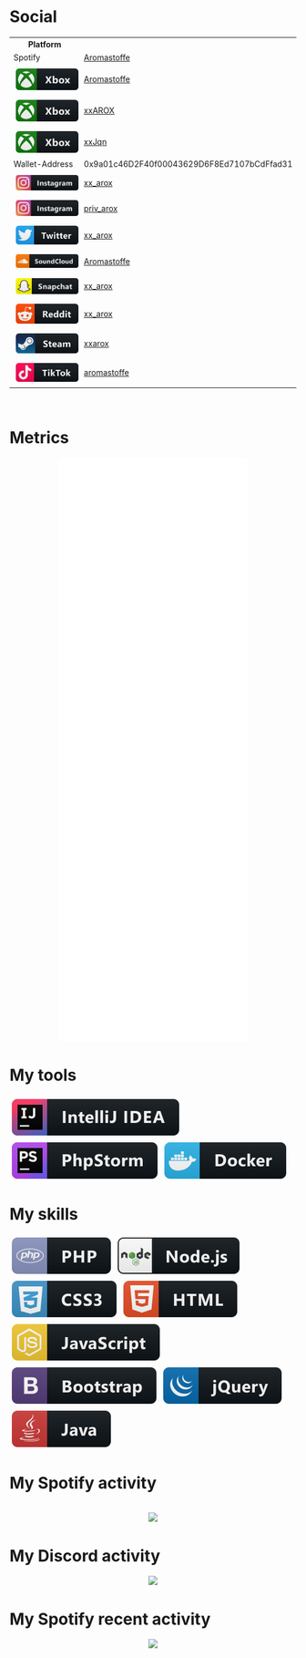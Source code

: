 # Social

<div align="center">
<table>
    <tr>
      <th>Platform</th>
      <th></th>
    </tr>
    <tr>
      <td>Spotify</td>
      <td><a href="https://open.spotify.com/user/fok8me6he4gu6wzb2oyiw4whq" target="_blank">Aromastoffe</a></td>
    </tr>
    <tr>
      <td><img src="https://github.com/MikeCodesDotNET/ColoredBadges/blob/master/svg/devices/xbox.svg" alt="xbox" style="vertical-align:top; margin:6px 4px"></td>
      <td><a href="https://account.xbox.com/de-de/Profile?gamerTag=Aromastoffe" target="_blank">Aromastoffe</a></td>
    </tr>
    <tr>
      <td><img src="https://github.com/MikeCodesDotNET/ColoredBadges/blob/master/svg/devices/xbox.svg" alt="xbox" style="vertical-align:top; margin:6px 4px"></td>
      <td><a href="https://account.xbox.com/de-de/Profile?gamerTag=xxAROX" target="_blank">xxAROX</a></td>
    </tr>
    <tr>
      <td><img src="https://github.com/MikeCodesDotNET/ColoredBadges/blob/master/svg/devices/xbox.svg" alt="xbox" style="vertical-align:top; margin:6px 4px"></td>
      <td><a href="https://account.xbox.com/de-de/Profile?gamerTag=xxJqn" target="_blank">xxJqn</a></td>
    </tr>
    <tr>
      <td>Wallet-Address</td>
      <td>0x9a01c46D2F40f00043629D6F8Ed7107bCdFfad31</td>
    </tr>
    <tr>
      <td><img src="https://github.com/MikeCodesDotNET/ColoredBadges/blob/master/svg/social/instagram.svg" alt="instagram" style="vertical-align:top; margin:6px 4px">
      <td><a href="https://www.instagram.com/xx_arox" target="_blank">xx_arox</a></td>
    </tr>
    <tr>
      <td><img src="https://github.com/MikeCodesDotNET/ColoredBadges/blob/master/svg/social/instagram.svg" alt="instagram" style="vertical-align:top; margin:6px 4px">
      <td><a href="https://www.instagram.com/priv_arox" target="_blank">priv_arox</a></td>
    </tr>
    <tr>
      <td><img src="https://github.com/MikeCodesDotNET/ColoredBadges/blob/master/svg/social/twitter.svg" alt="twitter" style="vertical-align:top; margin:6px 4px">
      <td><a href="https://twitter.com/xx_arox" target="_blank">xx_arox</a></td>
    </tr>
    <tr>
      <td><img src="https://github.com/MikeCodesDotNET/ColoredBadges/blob/master/svg/social/soundcloud.svg" alt="soundcloud" style="vertical-align:top; margin:6px 4px">
      <td><a href="https://soundcloud.com/aromastoffe" target="_blank">Aromastoffe</a></td>
    </tr>
    <tr>
      <td><img src="https://github.com/MikeCodesDotNET/ColoredBadges/blob/master/svg/social/snapchat.svg" alt="snapchat" style="vertical-align:top; margin:6px 4px">
      <td><a href="https://snapchat.com/add/xx_arox" target="_blank">xx_arox</a></td>
    </tr>
    <tr>
      <td><img src="https://github.com/MikeCodesDotNET/ColoredBadges/blob/master/svg/social/reddit.svg" alt="reddit" style="vertical-align:top; margin:6px 4px">
      <td><a href="https://www.reddit.com/user/xx_arox" target="_blank">xx_arox</a></td>
    </tr>
    <tr>
      <td><img src="https://github.com/MikeCodesDotNET/ColoredBadges/blob/master/svg/social/steam.svg" alt="steam" style="vertical-align:top; margin:6px 4px">
      <td><a href="https://steamcommunity.com/id/xxarox" target="_blank">xxarox</a></td>
    </tr>
    <tr>
      <td><img src="https://github.com/MikeCodesDotNET/ColoredBadges/blob/master/svg/social/tiktok.svg" alt="tiktok" style="vertical-align:top; margin:6px 4px">
      <td><a href="https://www.tiktok.com/@aromastoffe" target="_blank">aromastoffe</a></td>
    </tr>
</table>
</div><br>


# Metrics
<div align="center">
<img src="github-metrics.svg">
</div>



# My tools
<p align="left">
  <img src="https://github.com/MikeCodesDotNET/ColoredBadges/blob/master/svg/dev/tools/jetbrains_intellij.svg" alt="jetbrains_intellij" style="vertical-align:top; margin:6px 4px">
  <img src="https://github.com/MikeCodesDotNET/ColoredBadges/blob/master/svg/dev/tools/jetbrains_phpstorm.svg" alt="jetbrains_phpstorm" style="vertical-align:top; margin:6px 4px">
  <img src="https://github.com/MikeCodesDotNET/ColoredBadges/blob/master/svg/dev/tools/docker.svg" alt="docker" style="vertical-align:top; margin:6px 4px">
</p>




# My skills
<p align="left">
  <img src="https://github.com/MikeCodesDotNET/ColoredBadges/blob/master/svg/dev/languages/php.svg" alt="php" style="vertical-align:top; margin:6px 4px">
  <img src="https://github.com/MikeCodesDotNET/ColoredBadges/blob/master/svg/dev/frameworks/nodejs.svg" alt="nodejs" style="vertical-align:top; margin:6px 4px">
  <img src="https://github.com/MikeCodesDotNET/ColoredBadges/blob/master/svg/dev/languages/css3.svg" alt="css3" style="vertical-align:top; margin:6px 4px">
  <img src="https://github.com/MikeCodesDotNET/ColoredBadges/blob/master/svg/dev/languages/html.svg" alt="html" style="vertical-align:top; margin:6px 4px">
  <img src="https://github.com/MikeCodesDotNET/ColoredBadges/blob/master/svg/dev/languages/js.svg" alt="js" style="vertical-align:top; margin:6px 4px">
  <img src="https://github.com/MikeCodesDotNET/ColoredBadges/blob/master/svg/dev/frameworks/bootstrap.svg" alt="bootstrap" style="vertical-align:top; margin:6px 4px">
  <img src="https://github.com/MikeCodesDotNET/ColoredBadges/blob/master/svg/dev/frameworks/jquery.svg" alt="jquery" style="vertical-align:top; margin:6px 4px">
  <img src="https://github.com/MikeCodesDotNET/ColoredBadges/blob/master/svg/dev/languages/java.svg" alt="java" style="vertical-align:top; margin:6px 4px">
</p>

# My Spotify activity
<br>
<div align="center"><a href="https://spotify-github-profile.vercel.app/api/view?uid=fok8me6he4gu6wzb2oyiw4whq&redirect=true" target="_blank"><img src="https://spotify-github-profile.vercel.app/api/view?uid=fok8me6he4gu6wzb2oyiw4whq&cover_image=true&theme=default" /></a></div>

# My Discord activity
<div align="center"><a href="https://discord.bio/p/xxAROX" target="_blank"><img src="https://lanyard.cnrad.dev/api/375584947307675658" /></a></div>

# My Spotify recent activity
<div align="center"><img src="https://spotify-recently-played-readme.vercel.app/api?user=fok8me6he4gu6wzb2oyiw4whq" /></div><br>
